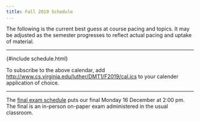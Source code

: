 ```yaml
---
title: Fall 2019 Schedule
...
```


The following is the current best guess at course pacing and topics.
It may be adjusted as the semester progresses to reflect actual pacing and uptake of material.

<hr/>

<style>

#schedule td, #schedule th { padding: 0ex; }

table.calendar { 
    border-collapse: collapse; 
    width: 100%; 
    background: rgba(0,0,0,0.125); 
    border: 0.5ex solid rgba(0,0,0,0);
    border-radius: 1.5ex; 
}
table.calendar td:empty { padding: 0; height: 1.5em; }
table.calendar td { border: 0.25ex solid rgba(0,0,0,0); }
table.calendar span.date { 
    font-size: 70.7%;
    padding-left: 0.5ex;
    float:right;
    margin-top:-0.5ex;
}
table.calendar div.wrapper { 
    background: white;
    border-radius: 1ex;
    padding: .5ex;
    flex-direction:row;
    box-sizing:border-box; 
    width: 100%;
    height: 100%;
    min-height:4em; 
    overflow: hidden;
}
table.calendar div.wrapper div {
    padding: 0 0.5ex 0 0.5ex;
    margin: 0 -0.5ex 0 -0.5ex;
}
table.calendar div.wrapper div:first-child {
    padding-top: 0.5ex;
    margin-top: -0.5ex;
}
table.calendar div.wrapper div:last-child {
    padding-bottom: 0.5ex;
    margin-bottom: -0.5ex;
}


table.agenda, table.agenda tbody { display: block; }
table.agenda tr {
    display: block; border-top: thick solid grey;
    min-height: 2em;
}
table.agenda td {
    display: table; border-top: thin solid grey; width: 100%;
    padding: 0;
}
table.agenda td:empty { display: none; }
table.agenda span.date.w0:before { content: "Sun "; }
table.agenda span.date.w1:before { content: "Mon "; }
table.agenda span.date.w2:before { content: "Tue "; }
table.agenda span.date.w3:before { content: "Wed "; }
table.agenda span.date.w4:before { content: "Thu "; }
table.agenda span.date.w5:before { content: "Fri "; }
table.agenda span.date.w6:before { content: "Sat "; }
table.agenda span.date {
    font-size: 70.7%; width:7em;
    vertical-align: middle; 
    display: table-cell;
}
table.agenda div.wrapper { display: table-row; }
table.agenda div.events { display: table-cell; vertical-align: middle; }

.assignment:before { content: "due: "; font-size: 70.7%; }
small { opacity: 0.5; }
.special, .exam { background: rgba(255,127,0,0.25); opacity: 0.75; }
span.date { font-family:monospace; }
details { padding-left: 1em; }
summary { margin-left: -1em; }

</style>


{#include schedule.html}

<script src="schedule.js"></script>

To subscribe to the above calendar, add <http://www.cs.virginia.edu/luther/DMT1/F2019/cal.ics> to your calender application of choice.

<hr/>

The <a href="http://www.virginia.edu/registrar/exams.html#1198">final exam schedule</a> puts our final Monday 16 December at 2:00 pm. The final is an in-person on-paper exam administered in the usual classroom.



        
